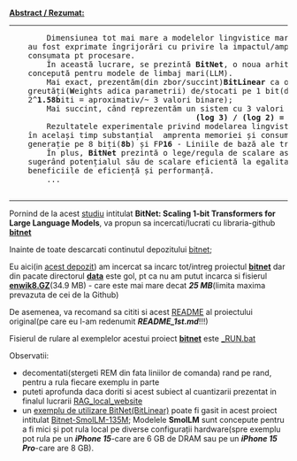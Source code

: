 <a href="https://arxiv.org/pdf/2310.11453"><b>Abstract / Rezumat:</b></a>
<hr/>
    <pre>
        Dimensiunea tot mai mare a modelelor lingvistice mari(LLM) a impus/adus noi provocări pentru implementarea acestora și 
    au fost exprimate îngrijorări cu privire la impactul/amprenta asupra mediului din cauza consumului ridicat de energie 
    consumata pt procesare.
        În această lucrare, se prezintă <b>BitNet</b>, o noua arhitectură <b>Transformer(convertor)</b> scalabilă și stabilă pe/de 1 bit, 
    concepută pentru modele de limbaj mari(LLM). 
        Mai exact, prezentăm(din zbor/succint)<b>BitLinear</b> ca o înlocuire drop-in a stratului <b>nn.Linear</b> pentru a antrena/invata 
    greutăți(<b>W</b>eights adica parametrii) de/stocati pe 1 bit(de fapt au <a href="https://pub.towardsai.net/understanding-1-58-bit-large-language-models-88373010974a">3 valori:-1,0,1</a> si deci se vor stoca pe 
    2^<b>1.58b</b>iti = aproximativ/~ 3 valori binare);
        Mai succint, când reprezentăm un sistem cu 3 valori în binar, numărul de biți de care avem nevoie este 
                                        <b>(log 3) / (log 2) = 1,58</b>.
        Rezultatele experimentale privind modelarea lingvistică arată că <b>BitNet</b> reușește  o performanță competitivă, reducând 
    în același timp substanțial  amprenta memoriei și consumul de energie, în comparație cu metodele de cuantizare de ultimă 
    generație pe 8 biți(<b>8b</b>) și FP<b>16</b> - Liniile de bază ale transformatorului(convertorului). 
        În plus, <b>BitNet</b> prezintă o lege/regula de scalare asemănătoare <b>Transformatorilor de precizie completă</b>, 
    sugerând potențialul său de scalare eficientă la egalitate cu modele de limbaj mai mari(LLM), menținând în același timp
    beneficiile de eficiență și performanță. 
        ...
    </pre>
<hr/>
            
Pornind de la acest [studiu](https://arxiv.org/pdf/2310.11453) intitulat **BitNet: Scaling 1-bit Transformers for Large Language Models**, va propun sa incercati/lucrati cu libraria-github [**bitnet**](https://github.com/kyegomez/BitNet/tree/main)

Inainte de toate descarcati continutul depozitului [bitnet](https://github.com/kyegomez/BitNet/tree/main);

Eu aici(in [acest depozit](python/BitNet)) am incercat sa incarc tot/intreg proiectul [**bitnet**](https://github.com/kyegomez/BitNet/tree/main)
 dar din pacate directorul [**data**](https://github.com/kyegomez/BitNet/tree/main/data) este gol, pt ca nu am putut incarca si fisierul [**enwik8.GZ**](https://github.com/kyegomez/BitNet/tree/main/data/enwik8.gz)(34.9 MB) - care este mai mare decat ***25 MB***(limita maxima prevazuta de cei de la Github)

De asemenea, va recomand sa cititi si acest [README](https://github.com/stefanache/MFP-ANAF-RO/blob/main/python/BitNet/README_1st.md) al proiectului original(pe care eu l-am redenumit ***README_1st.md***!!!)

Fisierul de rulare al exemplelor acestui proiect [**bitnet**](https://github.com/kyegomez/BitNet/tree/main) este [_RUN.bat]()

Observatii:
- decomentati(stergeti REM din fata liniilor de comanda) rand pe rand, pentru a rula fiecare exemplu in parte
- puteti aprofunda daca doriti si acest subiect al cuantizarii prezentat in finalul lucrarii [RAG_local_website](https://github.com/stefanache/MFP-ANAF-RO/blob/main/python/RAG_local_website)
- un [exemplu de utilizare BitNet(BitLinear)](https://huggingface.co/blog/smollm) poate fi gasit in acest proiect intitulat [Bitnet-SmolLM-135M](https://huggingface.co/ighoshsubho/Bitnet-SmolLM-135M);
  Modelele **SmolLM** sunt concepute pentru a fi mici și pot rula local pe diverse configurații hardware(spre exemplu pot rula pe un ***iPhone 15***-care are 6 GB de DRAM sau pe un ***iPhone 15 Pro***-care are 8 GB).
